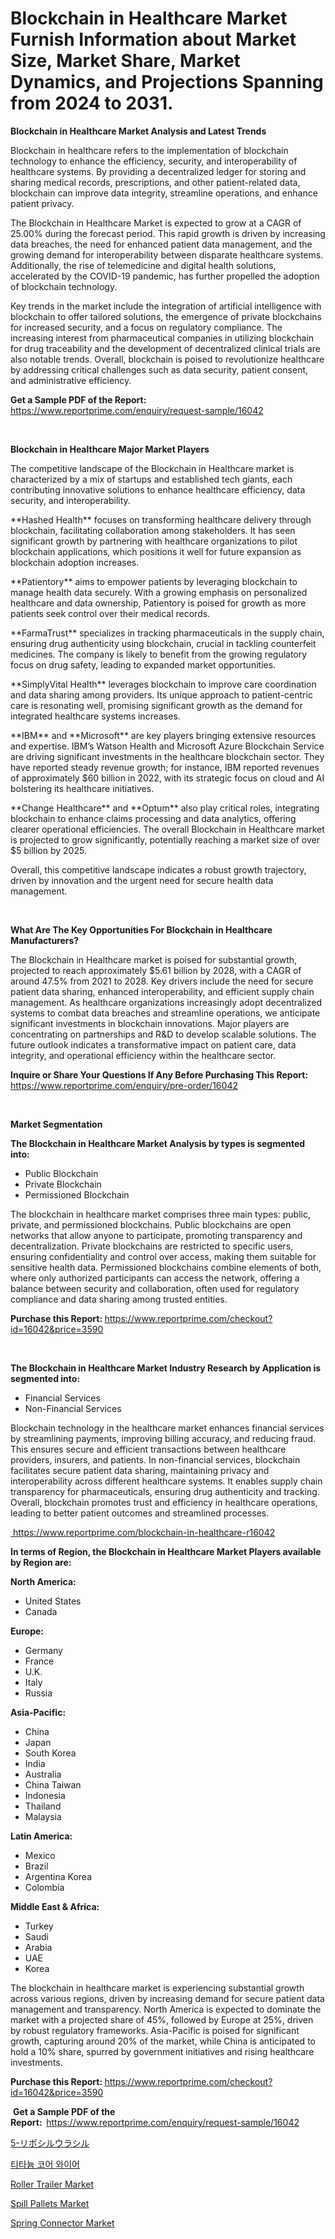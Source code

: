 <p><h1>Blockchain in Healthcare Market Furnish Information about Market Size, Market Share, Market Dynamics, and Projections Spanning from 2024 to 2031.</h1></p><p><strong>Blockchain in Healthcare Market Analysis and Latest Trends</strong></p>
<p><p>Blockchain in healthcare refers to the implementation of blockchain technology to enhance the efficiency, security, and interoperability of healthcare systems. By providing a decentralized ledger for storing and sharing medical records, prescriptions, and other patient-related data, blockchain can improve data integrity, streamline operations, and enhance patient privacy.</p><p>The Blockchain in Healthcare Market is expected to grow at a CAGR of 25.00% during the forecast period. This rapid growth is driven by increasing data breaches, the need for enhanced patient data management, and the growing demand for interoperability between disparate healthcare systems. Additionally, the rise of telemedicine and digital health solutions, accelerated by the COVID-19 pandemic, has further propelled the adoption of blockchain technology.</p><p>Key trends in the market include the integration of artificial intelligence with blockchain to offer tailored solutions, the emergence of private blockchains for increased security, and a focus on regulatory compliance. The increasing interest from pharmaceutical companies in utilizing blockchain for drug traceability and the development of decentralized clinical trials are also notable trends. Overall, blockchain is poised to revolutionize healthcare by addressing critical challenges such as data security, patient consent, and administrative efficiency.</p></p>
<p><strong>Get a Sample PDF of the Report:&nbsp;</strong> <a href="https://www.reportprime.com/enquiry/request-sample/16042">https://www.reportprime.com/enquiry/request-sample/16042</a></p>
<p>&nbsp;</p>
<p><strong>Blockchain in Healthcare Major Market Players</strong></p>
<p><p>The competitive landscape of the Blockchain in Healthcare market is characterized by a mix of startups and established tech giants, each contributing innovative solutions to enhance healthcare efficiency, data security, and interoperability.</p><p>**Hashed Health** focuses on transforming healthcare delivery through blockchain, facilitating collaboration among stakeholders. It has seen significant growth by partnering with healthcare organizations to pilot blockchain applications, which positions it well for future expansion as blockchain adoption increases.</p><p>**Patientory** aims to empower patients by leveraging blockchain to manage health data securely. With a growing emphasis on personalized healthcare and data ownership, Patientory is poised for growth as more patients seek control over their medical records. </p><p>**FarmaTrust** specializes in tracking pharmaceuticals in the supply chain, ensuring drug authenticity using blockchain, crucial in tackling counterfeit medicines. The company is likely to benefit from the growing regulatory focus on drug safety, leading to expanded market opportunities.</p><p>**SimplyVital Health** leverages blockchain to improve care coordination and data sharing among providers. Its unique approach to patient-centric care is resonating well, promising significant growth as the demand for integrated healthcare systems increases.</p><p>**IBM** and **Microsoft** are key players bringing extensive resources and expertise. IBM’s Watson Health and Microsoft Azure Blockchain Service are driving significant investments in the healthcare blockchain sector. They have reported steady revenue growth; for instance, IBM reported revenues of approximately $60 billion in 2022, with its strategic focus on cloud and AI bolstering its healthcare initiatives.</p><p>**Change Healthcare** and **Optum** also play critical roles, integrating blockchain to enhance claims processing and data analytics, offering clearer operational efficiencies. The overall Blockchain in Healthcare market is projected to grow significantly, potentially reaching a market size of over $5 billion by 2025. </p><p>Overall, this competitive landscape indicates a robust growth trajectory, driven by innovation and the urgent need for secure health data management.</p></p>
<p>&nbsp;</p>
<p><strong>What Are The Key Opportunities For Blockchain in Healthcare Manufacturers?</strong></p>
<p><p>The Blockchain in Healthcare market is poised for substantial growth, projected to reach approximately $5.61 billion by 2028, with a CAGR of around 47.5% from 2021 to 2028. Key drivers include the need for secure patient data sharing, enhanced interoperability, and efficient supply chain management. As healthcare organizations increasingly adopt decentralized systems to combat data breaches and streamline operations, we anticipate significant investments in blockchain innovations. Major players are concentrating on partnerships and R&D to develop scalable solutions. The future outlook indicates a transformative impact on patient care, data integrity, and operational efficiency within the healthcare sector.</p></p>
<p><strong>Inquire or Share Your Questions If Any Before Purchasing This Report:</strong> <a href="https://www.reportprime.com/enquiry/pre-order/16042">https://www.reportprime.com/enquiry/pre-order/16042</a></p>
<p>&nbsp;</p>
<p><strong>Market Segmentation</strong></p>
<p><strong>The Blockchain in Healthcare Market Analysis by types is segmented into:</strong></p>
<p><ul><li>Public Blockchain</li><li>Private Blockchain</li><li>Permissioned Blockchain</li></ul></p>
<p><p>The blockchain in healthcare market comprises three main types: public, private, and permissioned blockchains. Public blockchains are open networks that allow anyone to participate, promoting transparency and decentralization. Private blockchains are restricted to specific users, ensuring confidentiality and control over access, making them suitable for sensitive health data. Permissioned blockchains combine elements of both, where only authorized participants can access the network, offering a balance between security and collaboration, often used for regulatory compliance and data sharing among trusted entities.</p></p>
<p><strong>Purchase this Report:&nbsp;</strong><a href="https://www.reportprime.com/checkout?id=16042&price=3590">https://www.reportprime.com/checkout?id=16042&price=3590</a></p>
<p>&nbsp;</p>
<p><strong>The Blockchain in Healthcare Market Industry Research by Application is segmented into:</strong></p>
<p><ul><li>Financial Services</li><li>Non-Financial Services</li></ul></p>
<p><p>Blockchain technology in the healthcare market enhances financial services by streamlining payments, improving billing accuracy, and reducing fraud. This ensures secure and efficient transactions between healthcare providers, insurers, and patients. In non-financial services, blockchain facilitates secure patient data sharing, maintaining privacy and interoperability across different healthcare systems. It enables supply chain transparency for pharmaceuticals, ensuring drug authenticity and tracking. Overall, blockchain promotes trust and efficiency in healthcare operations, leading to better patient outcomes and streamlined processes.</p></p>
<p><a href="https://www.reportprime.com/blockchain-in-healthcare-r16042">&nbsp;https://www.reportprime.com/blockchain-in-healthcare-r16042</a></p>
<p><strong>In terms of Region, the Blockchain in Healthcare Market Players available by Region are:</strong></p>
<p>
    <p> <strong> North America: </strong>
        <ul>
            <li>United States</li>
            <li>Canada</li>
        </ul>
        </p> 
    <p> <strong> Europe: </strong>
        <ul>
            <li>Germany</li>
            <li>France</li>
            <li>U.K.</li>
            <li>Italy</li>
            <li>Russia</li>
        </ul>
        </p> 
    <p> <strong> Asia-Pacific: </strong>
        <ul>
            <li>China</li>
            <li>Japan</li>
            <li>South Korea</li>
            <li>India</li>
            <li>Australia</li>
            <li>China Taiwan</li>
            <li>Indonesia</li>
            <li>Thailand</li>
            <li>Malaysia</li>
        </ul>
        </p> 
    <p> <strong> Latin America: </strong>
        <ul>
            <li>Mexico</li>
            <li>Brazil</li>
            <li>Argentina Korea</li>
            <li>Colombia</li>
        </ul>
        </p> 
    <p> <strong> Middle East & Africa: </strong>
        <ul>
            <li>Turkey</li>
            <li>Saudi</li>
            <li>Arabia</li>
            <li>UAE</li>
            <li>Korea</li>
        </ul>
    </p>
    </p>
<p><p>The blockchain in healthcare market is experiencing substantial growth across various regions, driven by increasing demand for secure patient data management and transparency. North America is expected to dominate the market with a projected share of 45%, followed by Europe at 25%, driven by robust regulatory frameworks. Asia-Pacific is poised for significant growth, capturing around 20% of the market, while China is anticipated to hold a 10% share, spurred by government initiatives and rising healthcare investments.</p></p>
<p><strong>Purchase this Report: </strong><a href="https://www.reportprime.com/checkout?id=16042&price=3590">https://www.reportprime.com/checkout?id=16042&price=3590</a></p>
<p>&nbsp;<strong>Get a Sample PDF of the Report:&nbsp;&nbsp;</strong><a href="https://www.reportprime.com/enquiry/request-sample/16042">https://www.reportprime.com/enquiry/request-sample/16042</a></p>
<p><strong></strong></p>
<p><p><a href="https://medium.com/@charm854/5-ribosyl-uracil-market-%E3%81%AE%E3%82%B0%E3%83%AD%E3%83%BC%E3%83%90%E3%83%AB%E5%B8%82%E5%A0%B4%E6%A6%82%E8%A6%81%E3%81%AF-%E4%B8%96%E7%95%8C%E3%81%8A%E3%82%88%E3%81%B3%E4%B8%BB%E8%A6%81%E5%B8%82%E5%A0%B4%E3%81%AB%E3%81%8A%E3%81%91%E3%82%8B%E6%A5%AD%E7%95%8C%E3%81%AB%E5%BD%B1%E9%9F%BF%E3%82%92%E4%B8%8E%E3%81%88%E3%82%8B%E4%B8%BB%E8%A6%81%E3%81%AA%E3%83%88%E3%83%AC%E3%83%B3%E3%83%89%E3%81%AB%E3%81%A4%E3%81%84%E3%81%A6-%E7%8B%AC%E8%87%AA%E3%81%AE%E8%A6%96%E7%82%B9%E3%82%92%E6%8F%90%E4%BE%9B%E3%81%97%E3%81%BE%E3%81%99-7e6a4440e933">5-リボシルウラシル</a></p><p><a href="https://medium.com/@vlcostes/titanium-core-wire-market-%EC%9D%98-%EA%B8%80%EB%A1%9C%EB%B2%8C-%EC%8B%9C%EC%9E%A5-%EA%B0%9C%EC%9A%94%EB%8A%94-%EC%A0%84-%EC%84%B8%EA%B3%84-%EB%B0%8F-%EC%A3%BC%EC%9A%94-%EC%8B%9C%EC%9E%A5%EC%9D%98-%EC%82%B0%EC%97%85%EC%97%90-%EC%98%81%ED%96%A5%EC%9D%84-%EB%AF%B8%EC%B9%98%EB%8A%94-%EC%A3%BC%EC%9A%94-%ED%8A%B8%EB%A0%8C%EB%93%9C%EC%97%90-%EB%8C%80%ED%95%9C-%EB%8F%85%ED%8A%B9%ED%95%9C-%EA%B4%80%EC%A0%90%EC%9D%84-%EC%A0%9C%EA%B3%B5%ED%95%A9%EB%8B%88%EB%8B%A4-3c5cb2401255">티타늄 코어 와이어</a></p><p><a href="https://medium.com/@tigerlookbaliw/the-global-market-overview-of-the-roller-trailer-market-provides-a-unique-perspective-on-the-key-d7752f254fd4">Roller Trailer Market</a></p><p><a href="https://www.linkedin.com/pulse/spill-pallets-market-size-share-growth-analysis-type-application-fgsbf?trackingId=gM4OO39MQGawn9Bv8unJcw%3D%3D">Spill Pallets Market</a></p><p><a href="https://medium.com/@benjamin.james7456/the-spring-connector-market-has-witnessed-significant-growth-in-recent-years-and-this-trend-is-cfce771ce36e">Spring Connector Market</a></p></p>